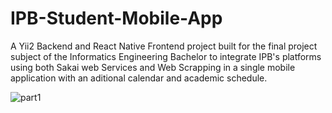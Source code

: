 # IPB-Student-Mobile-App

A Yii2 Backend and React Native Frontend project built for the final project subject of the Informatics Engineering Bachelor to integrate IPB's platforms using both Sakai web Services and Web Scrapping in a single mobile application with an aditional calendar and academic schedule.


![part1](https://user-images.githubusercontent.com/45267889/178268202-870f4535-369f-4253-8316-59787a635722.gif)
